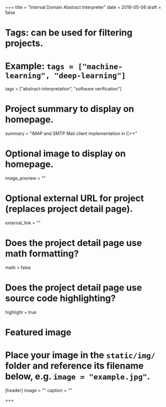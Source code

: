+++
title = "Interval Domain Abstract Interpreter"
date = 2018-05-06
draft = false

# Tags: can be used for filtering projects.
# Example: `tags = ["machine-learning", "deep-learning"]`
tags = ["abstract-interpretation", "software verification"]

# Project summary to display on homepage.
summary = "IMAP and SMTP Mail client implementation in C++"

# Optional image to display on homepage.
image_preview = ""

# Optional external URL for project (replaces project detail page).
external_link = ""

# Does the project detail page use math formatting?
math = false

# Does the project detail page use source code highlighting?
highlight = true

# Featured image
# Place your image in the `static/img/` folder and reference its filename below, e.g. `image = "example.jpg"`.
[header]
image = ""
caption = ""

+++
